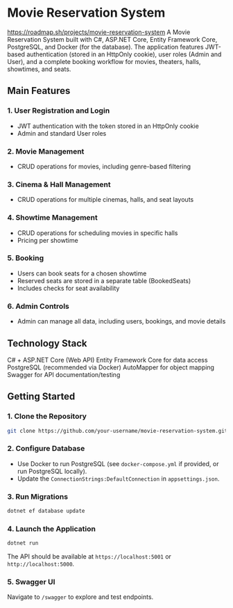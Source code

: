 # Movie Reservation System
https://roadmap.sh/projects/movie-reservation-system
A Movie Reservation System built with C#, ASP.NET Core, Entity Framework Core, PostgreSQL, and Docker (for the database). The application features JWT-based authentication (stored in an HttpOnly cookie), user roles (Admin and User), and a complete booking workflow for movies, theaters, halls, showtimes, and seats.

## Main Features
### 1. User Registration and Login
* JWT authentication with the token stored in an HttpOnly cookie
* Admin and standard User roles
### 2. Movie Management
* CRUD operations for movies, including genre-based filtering
### 3. Cinema & Hall Management
* CRUD operations for multiple cinemas, halls, and seat layouts
### 4. Showtime Management
* CRUD operations for scheduling movies in specific halls
* Pricing per showtime
### 5. Booking
* Users can book seats for a chosen showtime
* Reserved seats are stored in a separate table (BookedSeats)
* Includes checks for seat availability
### 6. Admin Controls
* Admin can manage all data, including users, bookings, and movie details
## Technology Stack
C# + ASP.NET Core (Web API)
Entity Framework Core for data access
PostgreSQL (recommended via Docker)
AutoMapper for object mapping
Swagger for API documentation/testing
## Getting Started
### 1. Clone the Repository
```bash
git clone https://github.com/your-username/movie-reservation-system.git
```
### 2. Configure Database
* Use Docker to run PostgreSQL (see `docker-compose.yml` if provided, or run PostgreSQL locally).
* Update the `ConnectionStrings:DefaultConnection` in `appsettings.json`.
### 3. Run Migrations
```bash
dotnet ef database update
```
### 4. Launch the Application
```bash
dotnet run
```
The API should be available at `https://localhost:5001` or `http://localhost:5000`.
### 5. Swagger UI
Navigate to `/swagger` to explore and test endpoints.

